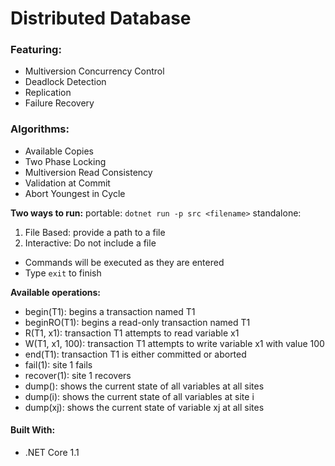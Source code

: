 # Distributed Database

### Featuring:
* Multiversion Concurrency Control
* Deadlock Detection
* Replication
* Failure Recovery

### Algorithms:
* Available Copies
* Two Phase Locking
* Multiversion Read Consistency
* Validation at Commit
* Abort Youngest in Cycle

__Two ways to run:__
portable: `dotnet run -p src <filename>`
standalone: 

1. File Based: provide a path to a file
2. Interactive: Do not include a file
  * Commands will be executed as they are entered
  * Type `exit` to finish

__Available operations:__
* begin(T1): begins a transaction named T1
* beginRO(T1): begins a read-only transaction named T1
* R(T1, x1): transaction T1 attempts to read variable x1
* W(T1, x1, 100): transaction T1 attempts to write variable x1 with value 100
* end(T1): transaction T1 is either committed or aborted
* fail(1): site 1 fails
* recover(1): site 1 recovers
* dump(): shows the current state of all variables at all sites
* dump(i): shows the current state of all variables at site i
* dump(xj): shows the current state of variable xj at all sites

#### Built With:
* .NET Core 1.1
